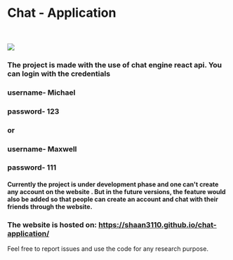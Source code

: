 # Chat - Application 
<br>
<br>
<img src="../public/image.PNG">

### The project is made with the use of chat engine react api. You can login with the credentials 
### username- Michael
### password- 123
### or
### username- Maxwell
### password- 111

#### Currently the project is under development phase and one can't create any account on the website . But in the future versions, the feature would also be added so that people can create an account and chat with their friends through the website. 

### The website is hosted on: https://shaan3110.github.io/chat-application/


Feel free to report issues and use the code for any research purpose.